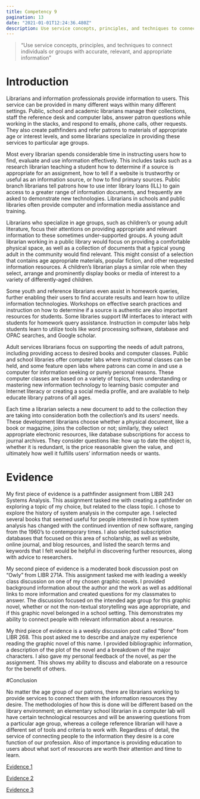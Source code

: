 ```yaml
---
title: Competency 9
pagination: 13
date: "2021-01-01T12:24:36.480Z"
description: Use service concepts, principles, and techniques to connect individuals or groups with accurate, relevant, and appropriate information
---
```


> “Use service concepts, principles, and techniques to connect individuals or groups with accurate, relevant, and appropriate information”



# Introduction



Librarians and information professionals provide information to users. This service can be provided in many different ways within many different settings. Public, school and academic librarians manage their collections, staff the reference desk and computer labs, answer patron questions while working in the stacks, and respond to emails, phone calls, other requests. They also create pathfinders and refer patrons to materials of appropriate age or interest levels, and some librarians specialize in providing these services to particular age groups.



Most every librarian spends considerable time in instructing users how to find, evaluate and use information effectively. This includes tasks such as a research librarian teaching a student how to determine if a source is appropriate for an assignment, how to tell if a website is trustworthy or useful as an information source, or how to find primary sources. Public branch librarians tell patrons how to use inter library loans (ILL) to gain access to a greater range of information documents, and frequently are asked to demonstrate new technologies. Librarians in schools and public libraries often provide computer and information media assistance and training.



Librarians who specialize in age groups, such as children’s or young adult literature, focus their attentions on providing appropriate and relevant information to these sometimes under-supported groups. A young adult librarian working in a public library would focus on providing a comfortable physical space, as well as a collection of documents that a typical young adult in the community would find relevant. This might consist of a selection that contains age appropriate materials, popular fiction, and other requested information resources. A children’s librarian plays a similar role when they select, arrange and prominently display books or media of interest to a variety of differently-aged children.



Some youth and reference librarians even assist in homework queries, further enabling their users to find accurate results and learn how to utilize information technologies. Workshops on effective search practices and instruction on how to determine if a source is authentic are also important resources for students. Some libraries support IM interfaces to interact with students for homework query assistance. Instruction in computer labs help students learn to utilize tools like word processing software, database and OPAC searches, and Google scholar.



Adult services librarians focus on supporting the needs of adult patrons, including providing access to desired books and computer classes. Public and school libraries offer computer labs where instructional classes can be held, and some feature open labs where patrons can come in and use a computer for information seeking or purely personal reasons. These computer classes are based on a variety of topics, from understanding or mastering new information technology to learning basic computer and Internet literacy or creating a social media profile, and are available to help educate library patrons of all ages.



Each time a librarian selects a new document to add to the collection they are taking into consideration both the collection’s and its users’ needs. These development librarians choose whether a physical document, like a book or magazine, joins the collection or not; similarly, they select appropriate electronic resources, like database subscriptions for access to journal archives. They consider questions like: how up to date the object is, whether it is redundant, is the price reasonable given the value, and ultimately how well it fulfills users’ information needs or wants.



# Evidence



My first piece of evidence is a pathfinder assignment from LIBR 243 Systems Analysis. This assignment tasked me with creating a pathfinder on exploring a topic of my choice, but related to the class topic. I chose to explore the history of system analysis in the computer age. I selected several books that seemed useful for people interested in how system analysis has changed with the continued invention of new software, ranging from the 1960’s to contemporary times. I also selected subscription databases that focused on this area of scholarship, as well as website, online journal, and blog resources, and listed the search terms and keywords that I felt would be helpful in discovering further resources, along with advice to researchers.



My second piece of evidence is a moderated book discussion post on “Owly” from LIBR 271A. This assignment tasked me with leading a weekly class discussion on one of my chosen graphic novels. I provided background information about the author and the work as well as additional links to more information and created questions for my classmates to answer. The discussion focused on the intended age group for this graphic novel, whether or not the non-textual storytelling was age appropriate, and if this graphic novel belonged in a school setting. This demonstrates my ability to connect people with relevant information about a resource.



My third piece of evidence is a weekly discussion post called “Bone” from LIBR 268. This post asked me to describe and analyze my experience reading the graphic novel of this name. I provided bibliographic information, a description of the plot of the novel and a breakdown of the major characters. I also gave my personal feedback of the novel, as per the assignment. This shows my ability to discuss and elaborate on a resource for the benefit of others.



#Conclusion



No matter the age group of our patrons, there are librarians working to provide services to connect them with the information resources they desire. The methodologies of how this is done will be different based on the library environment; an elementary school librarian in a computer lab will have certain technological resources and will be answering questions from a particular age group, whereas a college reference librarian will have a different set of tools and criteria to work with. Regardless of detail, the service of connecting people to the information they desire is a core function of our profession. Also of importance is providing education to users about what sort of resources are worth their attention and time to learn.


[Evidence 1](243.PathfinderEBrown.docx.pdf)

[Evidence 2](2271A.Owly.doc.pdf)

[Evidence 3](268.Bone.doc.pdf)
